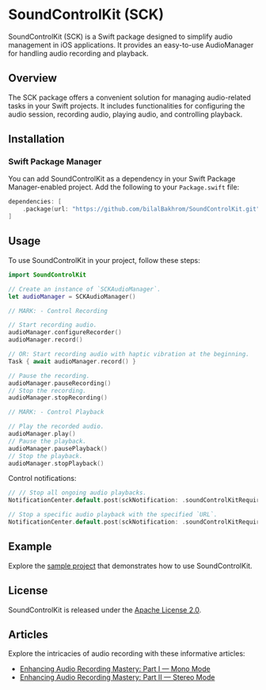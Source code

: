 # SoundControlKit (SCK)

SoundControlKit (SCK) is a Swift package designed to simplify audio management in iOS applications. It provides an easy-to-use AudioManager for handling audio recording and playback.

## Overview

The SCK package offers a convenient solution for managing audio-related tasks in your Swift projects. It includes functionalities for configuring the audio session, recording audio, playing audio, and controlling playback.

## Installation

### Swift Package Manager

You can add SoundControlKit as a dependency in your Swift Package Manager-enabled project. Add the following to your `Package.swift` file:

```swift
dependencies: [
    .package(url: "https://github.com/bilalBakhrom/SoundControlKit.git", from: "2.0.0")
]
```

## Usage

To use SoundControlKit in your project, follow these steps:

```swift
import SoundControlKit

// Create an instance of `SCKAudioManager`.
let audioManager = SCKAudioManager()

// MARK: - Control Recording

// Start recording audio.
audioManager.configureRecorder()
audioManager.record()

// OR: Start recording audio with haptic vibration at the beginning.
Task { await audioManager.record() }

// Pause the recording.
audioManager.pauseRecording()
// Stop the recording.
audioManager.stopRecording()

// MARK: - Control Playback

// Play the recorded audio.
audioManager.play()
// Pause the playback.
audioManager.pausePlayback()
// Stop the playback.
audioManager.stopPlayback()
```

Control notifications:
```swift
// // Stop all ongoing audio playbacks.
NotificationCenter.default.post(sckNotification: .soundControlKitRequiredToStopAudioPlayback)

// Stop a specific audio playback with the specified `URL`.
NotificationCenter.default.post(sckNotification: .soundControlKitRequiredToStopAudioPlayback, object: recordingURL)
```

## Example

Explore the [sample project](https://github.com/bilalBakhrom/SoundControlKit/tree/master/SoundControlKitExample) that demonstrates how to use SoundControlKit.

## License

SoundControlKit is released under the [Apache License 2.0](https://github.com/bilalBakhrom/SoundControlKit/blob/master/LICENSE).

## Articles

Explore the intricacies of audio recording with these informative articles:
- [Enhancing Audio Recording Mastery: Part I — Mono Mode](https://medium.com/@bilalbakhrom/enhancing-audio-recording-mastery-part-ii-stereo-mode-a458ed18befb)
- [Enhancing Audio Recording Mastery: Part II — Stereo Mode](https://medium.com/@bilalbakhrom/enhancing-audio-recording-mastery-part-i-mono-mode-895f9d8747e1)

